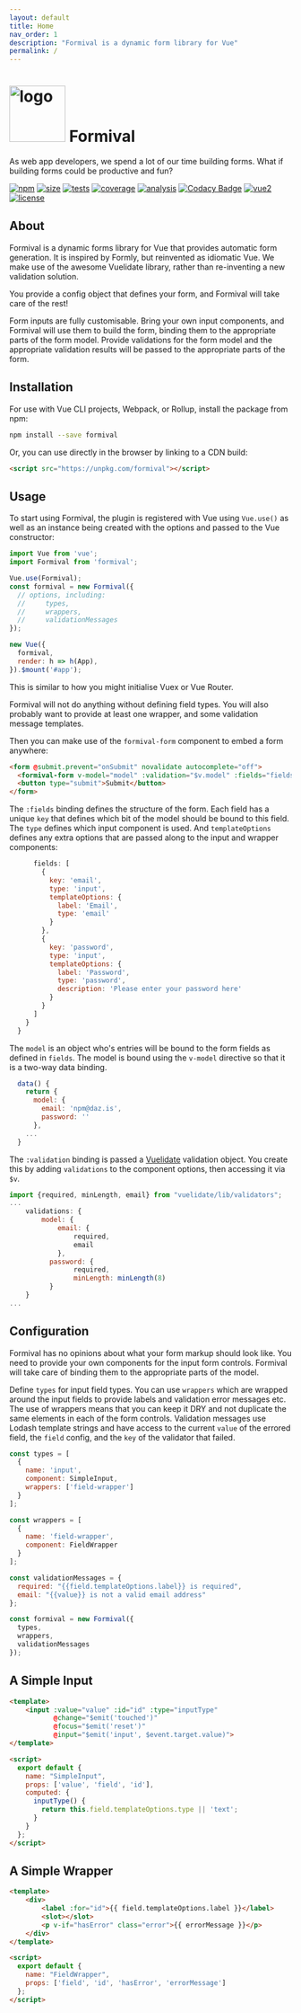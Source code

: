 ```yaml
---
layout: default
title: Home
nav_order: 1
description: "Formival is a dynamic form library for Vue"
permalink: /
---
```


# <img src="https://formival.github.io/formival.png" alt="logo" width="100"/> Formival


As web app developers, we spend a lot of our time
building forms. What if building forms could be 
productive and fun? 


[![npm](https://badgen.net/npm/v/formival)](https://www.npmjs.com/package/formival) 
[![size](https://badgen.net/bundlephobia/minzip/formival)](https://bundlephobia.com/result?p=formival)
[![tests](https://badgen.net/travis/formival/formival)](https://travis-ci.org/formival/formival)
[![coverage](https://badgen.net/codecov/c/gh/formival/formival)](https://codecov.io/gh/formival/formival)
[![analysis](https://img.shields.io/scrutinizer/quality/g/formival/formival?style=flat-square)](https://scrutinizer-ci.com/g/formival/formival/)
[![Codacy Badge](https://api.codacy.com/project/badge/Grade/00481f2073ed4f77a1653bd397201b49)](https://app.codacy.com/gh/formival/formival)
[![vue2](https://badgen.net/badge/Vue/2.x/green)](https://vuejs.org/)
[![license](https://badgen.net/badge/license/MIT/blue)](http://opensource.org/licenses/MIT)

## About

Formival is a dynamic forms library for Vue that 
provides automatic form generation. 
It is inspired by Formly, but reinvented as idiomatic Vue. 
We make use of the awesome Vuelidate library, rather than re-inventing a new validation solution.

You provide a config object that defines your form, and 
Formival will take care of the rest!

Form inputs are fully customisable. Bring your own 
input components, and Formival will use them to build
the form, binding them to the appropriate parts
of the form model. Provide validations for the form
model and the appropriate validation results will
be passed to the appropriate parts of the form.

## Installation

For use with Vue CLI projects, Webpack, or Rollup,
install the package from npm:

```bash
npm install --save formival
```

Or, you can use directly in the browser by linking 
to a CDN build:

```html
<script src="https://unpkg.com/formival"></script>
```

## Usage

To start using Formival, the plugin is registered with
Vue using `Vue.use()` as well as an instance being
created with the options and passed to the Vue 
constructor:

```js
import Vue from 'vue';
import Formival from 'formival';

Vue.use(Formival);
const formival = new Formival({
  // options, including:
  //     types,
  //     wrappers,
  //     validationMessages
});

new Vue({
  formival,
  render: h => h(App),
}).$mount('#app');
```

This is similar to how you might initialise
Vuex or Vue Router.

Formival will not do anything without defining field types.
You will also probably want to provide at least one wrapper,
and some validation message templates. 

Then you can make use of the `formival-form` component to 
embed a form anywhere:

```html
<form @submit.prevent="onSubmit" novalidate autocomplete="off">
  <formival-form v-model="model" :validation="$v.model" :fields="fields"/>
  <button type="submit">Submit</button>
</form>
```

The `:fields` binding defines the structure of the form. 
Each field has a unique `key` that defines which bit of the 
model should be bound to this field. The `type` defines
which input component is used. And `templateOptions` defines
any extra options that are passed along to the input and wrapper
components:

```js
      fields: [
        {
          key: 'email',
          type: 'input',
          templateOptions: {
            label: 'Email',
            type: 'email'
          }
        },
        {
          key: 'password',
          type: 'input',
          templateOptions: {
            label: 'Password',
            type: 'password',
            description: 'Please enter your password here'
          }
        }
      ]
    }
  }
```

The `model` is an object who's entries will be bound to the 
form fields as defined in `fields`. The model is bound using
the `v-model` directive so that it is a two-way data binding.

```js
  data() {
    return {
      model: {
        email: 'npm@daz.is',
        password: ''
      },
    ...
  }
```

The `:validation` binding is passed a 
[Vuelidate](https://vuelidate.js.org) validation object. 
You create this by adding `validations` to the 
component options, then accessing it via `$v`.

```js
import {required, minLength, email} from "vuelidate/lib/validators";
...
    validations: {
        model: {
            email: {
                required,
                email
            },
          password: {
                required,
                minLength: minLength(8)
          }
    }
...
```

## Configuration

Formival has no opinions about what your form markup should look
like. You need to provide your own components for the input form
controls. Formival will take care of binding them to the appropriate
parts of the model.

Define `types` for input field types. You can use `wrappers` which
are wrapped around the input fields to provide labels and 
validation error messages etc. The use of wrappers means that you can
keep it DRY and not duplicate the same elements in each of the form
controls. Validation messages use Lodash template strings and have 
access to the current `value` of the errored field, the `field`
config, and the `key` of the validator that failed.

```js
const types = [
  {
    name: 'input',
    component: SimpleInput,
    wrappers: ['field-wrapper']
  }
];

const wrappers = [
  {
    name: 'field-wrapper',
    component: FieldWrapper
  }
];

const validationMessages = {
  required: "{{field.templateOptions.label}} is required",
  email: "{{value}} is not a valid email address"
};

const formival = new Formival({
  types,
  wrappers,
  validationMessages
});
```

## A Simple Input

```html
<template>
    <input :value="value" :id="id" :type="inputType"
           @change="$emit('touched')"
           @focus="$emit('reset')"
           @input="$emit('input', $event.target.value)">
</template>

<script>
  export default {
    name: "SimpleInput",
    props: ['value', 'field', 'id'],
    computed: {
      inputType() {
        return this.field.templateOptions.type || 'text';
      }
    }
  };
</script>
```

## A Simple Wrapper

```html
<template>
    <div>
        <label :for="id">{{ field.templateOptions.label }}</label>
        <slot></slot>
        <p v-if="hasError" class="error">{{ errorMessage }}</p>
    </div>
</template>

<script>
  export default {
    name: "FieldWrapper",
    props: ['field', 'id', 'hasError', 'errorMessage']
  };
</script>
```



